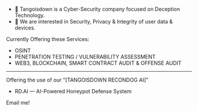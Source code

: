 - 👋 Tangoisdown
is a Cyber-Security company focused on Deception Technology. 
- 👀 We are interested in Security, Privacy & Integrity of user data & devices.




Currently Offering these Services:
- OSINT
- PENETRATION TESTING / VULNERABILITY ASSESSMENT 
- WEB3, BLOCKCHAIN, SMART CONTRACT AUDIT & OFFENSE AUDIT

---

Offering the use of our "[TANGOISDOWN RECONDOG AI]" 

- RD.AI — AI-Powered Honeypot Defense System

  
Email me!




<!---
TangoisdownHQ/TangoisdownHQ is a ✨ special ✨ repository because its `README.md` (this file) appears on your GitHub profile.
You can click the Preview link to take a look at your changes.
--->
